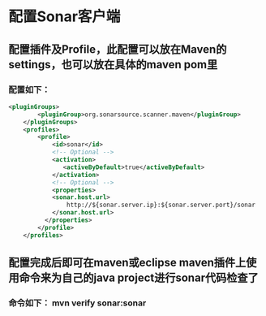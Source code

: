 # 配置Sonar客户端
## 配置插件及Profile，此配置可以放在Maven的settings，也可以放在具体的maven pom里
### 配置如下：
``` xml
<pluginGroups>
		<pluginGroup>org.sonarsource.scanner.maven</pluginGroup>
	</pluginGroups>
	<profiles>
		<profile>
            <id>sonar</id>
            <!-- Optional -->
            <activation>
               <activeByDefault>true</activeByDefault>
            </activation>
            <!-- Optional -->
            <properties>
			<sonar.host.url>
			    http://${sonar.server.ip}:${sonar.server.port}/sonar
            </sonar.host.url>
          </properties>
        </profile>
	</profiles>
```
## 配置完成后即可在maven或eclipse maven插件上使用命令来为自己的java project进行sonar代码检查了
### 命令如下： mvn verify sonar:sonar